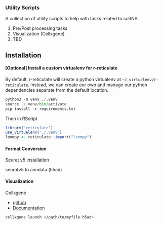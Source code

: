 ### Utility Scripts
A collection of utility scripts to help with tasks related to scRNA. 
1. Pre/Post processing tasks.
2. Visualization (Cellxgene)
3. TBD

## Installation
#### [Optional] Install a custom virtualenv for r-reticulate
By default, r-reticulate will create a python virtualenv at `~/.virtualenv/r-reticulate`. Instead, we can create our own and manage our python dependencies separate from the default location.

```python
python3 -m venv ./.venv
source ./.venv/bin/activate
pip install -r requirements.txt
```
Then in RScript
```R
library("reticulate")
use_virtualenv("./.venv")
loompy <- reticulate::import("loompy")
```

#### Format Conversion
[Seurat v5 installation](https://satijalab.org/seurat/articles/install)

seuratv5 to anndata (h5ad)

#### Visualization
Cellxgene
* [github](https://github.com/chanzuckerberg/cellxgene)
* [Documentation](https://github.com/chanzuckerberg/cellxgene-documentation/blob/main/desktop/launch.md)

```sh
cellxgene launch </path/to/myfile.h5ad>
```
